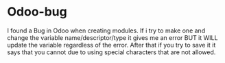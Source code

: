 # Odoo-bug
I found  a Bug in Odoo when creating modules.
If i try to make one and change the variable name/descriptor/type it gives me an error BUT it WILL update the variable regardless of the error.
After that if you try to save it it says that you cannot due to using special characters that are not allowed.
